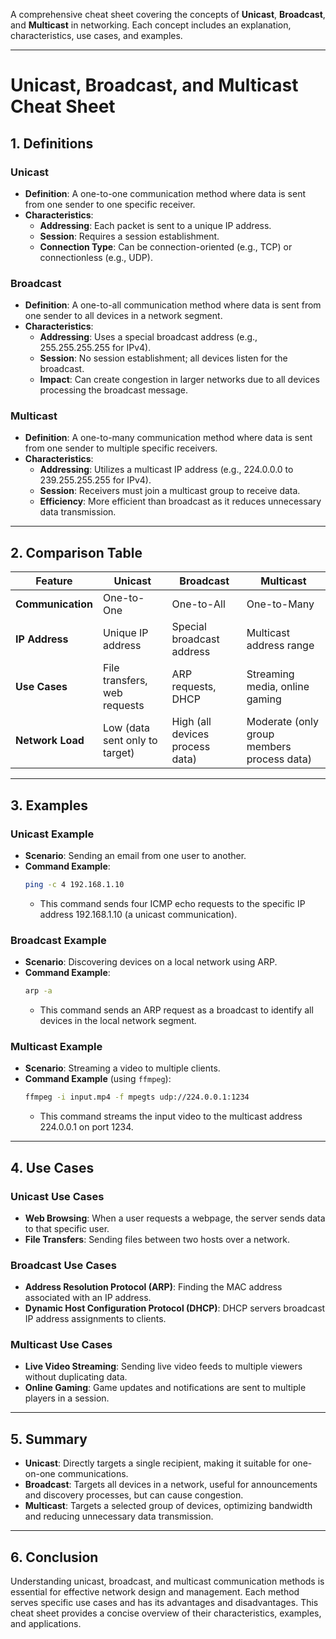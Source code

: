 A comprehensive cheat sheet covering the concepts of **Unicast**, **Broadcast**, and **Multicast** in networking. Each concept includes an explanation, characteristics, use cases, and examples.

---

# **Unicast, Broadcast, and Multicast Cheat Sheet**

## **1. Definitions**

### **Unicast**
- **Definition**: A one-to-one communication method where data is sent from one sender to one specific receiver.
- **Characteristics**:
  - **Addressing**: Each packet is sent to a unique IP address.
  - **Session**: Requires a session establishment.
  - **Connection Type**: Can be connection-oriented (e.g., TCP) or connectionless (e.g., UDP).

### **Broadcast**
- **Definition**: A one-to-all communication method where data is sent from one sender to all devices in a network segment.
- **Characteristics**:
  - **Addressing**: Uses a special broadcast address (e.g., 255.255.255.255 for IPv4).
  - **Session**: No session establishment; all devices listen for the broadcast.
  - **Impact**: Can create congestion in larger networks due to all devices processing the broadcast message.

### **Multicast**
- **Definition**: A one-to-many communication method where data is sent from one sender to multiple specific receivers.
- **Characteristics**:
  - **Addressing**: Utilizes a multicast IP address (e.g., 224.0.0.0 to 239.255.255.255 for IPv4).
  - **Session**: Receivers must join a multicast group to receive data.
  - **Efficiency**: More efficient than broadcast as it reduces unnecessary data transmission.

---

## **2. Comparison Table**

| **Feature**     | **Unicast**                      | **Broadcast**                  | **Multicast**                  |
|-----------------|----------------------------------|--------------------------------|--------------------------------|
| **Communication** | One-to-One                      | One-to-All                    | One-to-Many                    |
| **IP Address**   | Unique IP address                | Special broadcast address      | Multicast address range        |
| **Use Cases**    | File transfers, web requests     | ARP requests, DHCP            | Streaming media, online gaming  |
| **Network Load** | Low (data sent only to target)  | High (all devices process data)| Moderate (only group members process data) |

---

## **3. Examples**

### **Unicast Example**
- **Scenario**: Sending an email from one user to another.
- **Command Example**: 
  ```bash
  ping -c 4 192.168.1.10
  ```
  - This command sends four ICMP echo requests to the specific IP address 192.168.1.10 (a unicast communication).

### **Broadcast Example**
- **Scenario**: Discovering devices on a local network using ARP.
- **Command Example**:
  ```bash
  arp -a
  ```
  - This command sends an ARP request as a broadcast to identify all devices in the local network segment.

### **Multicast Example**
- **Scenario**: Streaming a video to multiple clients.
- **Command Example** (using `ffmpeg`):
  ```bash
  ffmpeg -i input.mp4 -f mpegts udp://224.0.0.1:1234
  ```
  - This command streams the input video to the multicast address 224.0.0.1 on port 1234.

---

## **4. Use Cases**

### **Unicast Use Cases**
- **Web Browsing**: When a user requests a webpage, the server sends data to that specific user.
- **File Transfers**: Sending files between two hosts over a network.
  
### **Broadcast Use Cases**
- **Address Resolution Protocol (ARP)**: Finding the MAC address associated with an IP address.
- **Dynamic Host Configuration Protocol (DHCP)**: DHCP servers broadcast IP address assignments to clients.

### **Multicast Use Cases**
- **Live Video Streaming**: Sending live video feeds to multiple viewers without duplicating data.
- **Online Gaming**: Game updates and notifications are sent to multiple players in a session.

---

## **5. Summary**

- **Unicast**: Directly targets a single recipient, making it suitable for one-on-one communications.
- **Broadcast**: Targets all devices in a network, useful for announcements and discovery processes, but can cause congestion.
- **Multicast**: Targets a selected group of devices, optimizing bandwidth and reducing unnecessary data transmission.

---

## **6. Conclusion**

Understanding unicast, broadcast, and multicast communication methods is essential for effective network design and management. Each method serves specific use cases and has its advantages and disadvantages. This cheat sheet provides a concise overview of their characteristics, examples, and applications.
